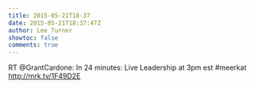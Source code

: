 ```yaml
---
title: 2015-05-21T18-37
date: 2015-05-21T18:37:47Z
author: Lee Turner
showtoc: false
comments: true
---
```


RT @GrantCardone: In 24 minutes: Live Leadership at 3pm est #meerkat http://mrk.tv/1F49D2E

